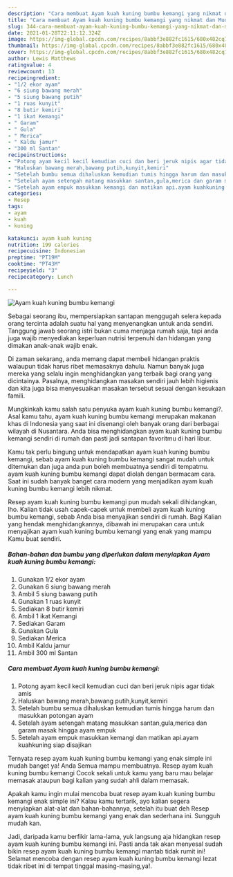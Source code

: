 ```yaml
---
description: "Cara membuat Ayam kuah kuning bumbu kemangi yang nikmat dan Mudah Dibuat"
title: "Cara membuat Ayam kuah kuning bumbu kemangi yang nikmat dan Mudah Dibuat"
slug: 344-cara-membuat-ayam-kuah-kuning-bumbu-kemangi-yang-nikmat-dan-mudah-dibuat
date: 2021-01-28T22:11:12.324Z
image: https://img-global.cpcdn.com/recipes/8abbf3e882fc1615/680x482cq70/ayam-kuah-kuning-bumbu-kemangi-foto-resep-utama.jpg
thumbnail: https://img-global.cpcdn.com/recipes/8abbf3e882fc1615/680x482cq70/ayam-kuah-kuning-bumbu-kemangi-foto-resep-utama.jpg
cover: https://img-global.cpcdn.com/recipes/8abbf3e882fc1615/680x482cq70/ayam-kuah-kuning-bumbu-kemangi-foto-resep-utama.jpg
author: Lewis Matthews
ratingvalue: 4
reviewcount: 13
recipeingredient:
- "1/2 ekor ayam"
- "6 siung bawang merah"
- "5 siung bawang putih"
- "1 ruas kunyit"
- "8 butir kemiri"
- "1 ikat Kemangi"
- " Garam"
- " Gula"
- " Merica"
- " Kaldu jamur"
- "300 ml Santan"
recipeinstructions:
- "Potong ayam kecil kecil kemudian cuci dan beri jeruk nipis agar tidak amis"
- "Haluskan bawang merah,bawang putih,kunyit,kemiri"
- "Setelah bumbu semua dihaluskan kemudian tumis hingga harum dan masukkan potongan ayam"
- "Setelah ayam setengah matang masukkan santan,gula,merica dan garam masak hingga ayam empuk"
- "Setelah ayam empuk masukkan kemangi dan matikan api.ayam kuahkuning siap disajikan"
categories:
- Resep
tags:
- ayam
- kuah
- kuning

katakunci: ayam kuah kuning 
nutrition: 199 calories
recipecuisine: Indonesian
preptime: "PT19M"
cooktime: "PT43M"
recipeyield: "3"
recipecategory: Lunch

---
```



![Ayam kuah kuning bumbu kemangi](https://img-global.cpcdn.com/recipes/8abbf3e882fc1615/680x482cq70/ayam-kuah-kuning-bumbu-kemangi-foto-resep-utama.jpg)

Sebagai seorang ibu, mempersiapkan santapan menggugah selera kepada orang tercinta adalah suatu hal yang menyenangkan untuk anda sendiri. Tanggung jawab seorang istri bukan cuma menjaga rumah saja, tapi anda juga wajib menyediakan keperluan nutrisi terpenuhi dan hidangan yang dimakan anak-anak wajib enak.

Di zaman  sekarang, anda memang dapat membeli hidangan praktis walaupun tidak harus ribet memasaknya dahulu. Namun banyak juga mereka yang selalu ingin menghidangkan yang terbaik bagi orang yang dicintainya. Pasalnya, menghidangkan masakan sendiri jauh lebih higienis dan kita juga bisa menyesuaikan masakan tersebut sesuai dengan kesukaan famili. 



Mungkinkah kamu salah satu penyuka ayam kuah kuning bumbu kemangi?. Asal kamu tahu, ayam kuah kuning bumbu kemangi merupakan makanan khas di Indonesia yang saat ini disenangi oleh banyak orang dari berbagai wilayah di Nusantara. Anda bisa menghidangkan ayam kuah kuning bumbu kemangi sendiri di rumah dan pasti jadi santapan favoritmu di hari libur.

Kamu tak perlu bingung untuk mendapatkan ayam kuah kuning bumbu kemangi, sebab ayam kuah kuning bumbu kemangi sangat mudah untuk ditemukan dan juga anda pun boleh membuatnya sendiri di tempatmu. ayam kuah kuning bumbu kemangi dapat diolah dengan bermacam cara. Saat ini sudah banyak banget cara modern yang menjadikan ayam kuah kuning bumbu kemangi lebih nikmat.

Resep ayam kuah kuning bumbu kemangi pun mudah sekali dihidangkan, lho. Kalian tidak usah capek-capek untuk membeli ayam kuah kuning bumbu kemangi, sebab Anda bisa menyajikan sendiri di rumah. Bagi Kalian yang hendak menghidangkannya, dibawah ini merupakan cara untuk menyajikan ayam kuah kuning bumbu kemangi yang enak yang mampu Kamu buat sendiri.

<!--inarticleads1-->

##### Bahan-bahan dan bumbu yang diperlukan dalam menyiapkan Ayam kuah kuning bumbu kemangi:

1. Gunakan 1/2 ekor ayam
1. Gunakan 6 siung bawang merah
1. Ambil 5 siung bawang putih
1. Gunakan 1 ruas kunyit
1. Sediakan 8 butir kemiri
1. Ambil 1 ikat Kemangi
1. Sediakan  Garam
1. Gunakan  Gula
1. Sediakan  Merica
1. Ambil  Kaldu jamur
1. Ambil 300 ml Santan




<!--inarticleads2-->

##### Cara membuat Ayam kuah kuning bumbu kemangi:

1. Potong ayam kecil kecil kemudian cuci dan beri jeruk nipis agar tidak amis
1. Haluskan bawang merah,bawang putih,kunyit,kemiri
1. Setelah bumbu semua dihaluskan kemudian tumis hingga harum dan masukkan potongan ayam
1. Setelah ayam setengah matang masukkan santan,gula,merica dan garam masak hingga ayam empuk
1. Setelah ayam empuk masukkan kemangi dan matikan api.ayam kuahkuning siap disajikan




Ternyata resep ayam kuah kuning bumbu kemangi yang enak simple ini mudah banget ya! Anda Semua mampu membuatnya. Resep ayam kuah kuning bumbu kemangi Cocok sekali untuk kamu yang baru mau belajar memasak ataupun bagi kalian yang sudah ahli dalam memasak.

Apakah kamu ingin mulai mencoba buat resep ayam kuah kuning bumbu kemangi enak simple ini? Kalau kamu tertarik, ayo kalian segera menyiapkan alat-alat dan bahan-bahannya, setelah itu buat deh Resep ayam kuah kuning bumbu kemangi yang enak dan sederhana ini. Sungguh mudah kan. 

Jadi, daripada kamu berfikir lama-lama, yuk langsung aja hidangkan resep ayam kuah kuning bumbu kemangi ini. Pasti anda tak akan menyesal sudah bikin resep ayam kuah kuning bumbu kemangi mantab tidak rumit ini! Selamat mencoba dengan resep ayam kuah kuning bumbu kemangi lezat tidak ribet ini di tempat tinggal masing-masing,ya!.

